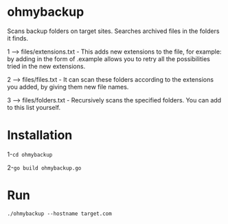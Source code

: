 
# ohmybackup #

Scans backup folders on target sites. Searches archived files in the folders it finds.


1 --> files/extensions.txt - This adds new extensions to the file, for example: by adding in the form of .example allows you to retry all the possibilities tried in the new extensions.

2 --> files/files.txt - It can scan these folders according to the extensions you added, by giving them new file names.

3 --> files/folders.txt - Recursively scans the specified folders. You can add to this list yourself.


# Installation #
1-`cd ohmybackup`

2-`go build ohmybackup.go`

# Run #

`./ohmybackup --hostname target.com `

